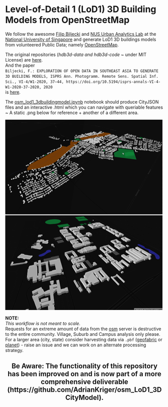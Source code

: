 # <h align="center">Level-of-Detail 1 (LoD1) 3D Building Models from OpenStreetMap</h>

We follow the awesome [Filip Biljecki](https://filipbiljecki.com/) and [NUS Urban Analytics Lab](https://ual.sg/) at the [National University of Singapore](https://www.nus.edu.sg/) and generate LoD1 3D buildings models from volunteered Public Data; namely [OpenStreetMap](https://en.wikipedia.org/wiki/OpenStreetMap). 

The original repositories (*hdb3d-data and hdb3d-code* ~ under MIT License) are [here](https://github.com/ualsg).  
And the paper  
`Biljecki, F.: EXPLORATION OF OPEN DATA IN SOUTHEAST ASIA TO GENERATE 3D BUILDING MODELS, ISPRS Ann. Photogramm. Remote Sens. Spatial Inf. Sci., VI-4/W1-2020, 37–44, https://doi.org/10.5194/isprs-annals-VI-4-W1-2020-37-2020, 2020`  
is [here](https://www.isprs-ann-photogramm-remote-sens-spatial-inf-sci.net/VI-4-W1-2020/37/2020/).

The [osm_lod1_3dbuildingmodel.ipynb](https://github.com/AdrianKriger/osm_LoD1_3Dbuildings/blob/main/osm_lod1_3dbuildingmodel.ipynb) notebook should produce CityJSON files and an interactive .html which you can navigate with queriable features ~ A static .png below for reference + another of a different area.

<img src="img/mamre.PNG" alt="alt text" width="500" height="300"> <img src="img/cput.PNG" alt="alt text" width="500" height="300">

**NOTE:**  
*This workflow is not meant to scale.*  
Requests for an extreme amount of data from the [osm](https://en.wikipedia.org/wiki/OpenStreetMap) server is destructive to the entire community. Village, Suburb and Campus analysis only please. For a larger area (city, state) consider harvesting data via `.pbf` ([geofabric](https://download.geofabrik.de/index.html) or [planet](https://planet.osm.org/)) - raise an issue and we can work on an alternate processing strategy.


<h2 align="center"> Be Aware: The functionality of this repository has been improved on and is now part of a more comprehensive deliverable (https://github.com/AdrianKriger/osm_LoD1_3DCityModel). </h2>
